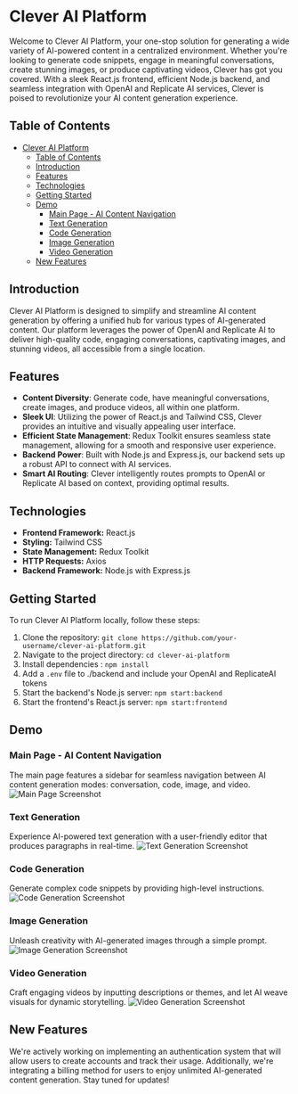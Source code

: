 # Clever AI Platform

Welcome to Clever AI Platform, your one-stop solution for generating a wide variety of AI-powered content in a centralized environment. Whether you're looking to generate code snippets, engage in meaningful conversations, create stunning images, or produce captivating videos, Clever has got you covered. With a sleek React.js frontend, efficient Node.js backend, and seamless integration with OpenAI and Replicate AI services, Clever is poised to revolutionize your AI content generation experience.

## Table of Contents

- [Clever AI Platform](#clever-ai-platform)
  - [Table of Contents](#table-of-contents)
  - [Introduction](#introduction)
  - [Features](#features)
  - [Technologies](#technologies)
  - [Getting Started](#getting-started)
  - [Demo](#demo)
    - [Main Page - AI Content Navigation](#main-page---ai-content-navigation)
    - [Text Generation](#text-generation)
    - [Code Generation](#code-generation)
    - [Image Generation](#image-generation)
    - [Video Generation](#video-generation)
  - [New Features](#new-features)

## Introduction

Clever AI Platform is designed to simplify and streamline AI content generation by offering a unified hub for various types of AI-generated content. Our platform leverages the power of OpenAI and Replicate AI to deliver high-quality code, engaging conversations, captivating images, and stunning videos, all accessible from a single location.

## Features

- **Content Diversity**: Generate code, have meaningful conversations, create images, and produce videos, all within one platform.
- **Sleek UI**: Utilizing the power of React.js and Tailwind CSS, Clever provides an intuitive and visually appealing user interface.
- **Efficient State Management**: Redux Toolkit ensures seamless state management, allowing for a smooth and responsive user experience.
- **Backend Power**: Built with Node.js and Express.js, our backend sets up a robust API to connect with AI services.
- **Smart AI Routing**: Clever intelligently routes prompts to OpenAI or Replicate AI based on context, providing optimal results.

## Technologies

- **Frontend Framework:** React.js
- **Styling:** Tailwind CSS
- **State Management:** Redux Toolkit
- **HTTP Requests:** Axios
- **Backend Framework:** Node.js with Express.js

## Getting Started

To run Clever AI Platform locally, follow these steps:

1. Clone the repository: `git clone https://github.com/your-username/clever-ai-platform.git`
2. Navigate to the project directory: `cd clever-ai-platform`
3. Install dependencies : `npm install`
4. Add a `.env` file to ./backend and include your OpenAI and ReplicateAI tokens
5. Start the backend's Node.js server: `npm start:backend`
6. Start the frontend's React.js server: `npm start:frontend`

## Demo

### Main Page - AI Content Navigation

The main page features a sidebar for seamless navigation between AI content generation modes: conversation, code, image, and video.
![Main Page Screenshot](https://drive.google.com/uc?id=1dWJ1g9giWYxBni9kRvOtixou7hLD_KdT&export=download)

### Text Generation

Experience AI-powered text generation with a user-friendly editor that produces paragraphs in real-time.
![Text Generation Screenshot](https://drive.google.com/uc?id=12H9hJfvL4D_3KFYKoAHdy-FIyUg5cZdz&export=download)

### Code Generation

Generate complex code snippets by providing high-level instructions.
![Code Generation Screenshot](https://drive.google.com/uc?id=1xmeoOkQbpsaqq3VTWHWdW-uQFYR7hN2G&export=download)

### Image Generation

Unleash creativity with AI-generated images through a simple prompt.
![Image Generation Screenshot](https://drive.google.com/uc?id=173WWlb3F2oqitySK1DutI2wSFTQ--YQo&export=download)

### Video Generation

Craft engaging videos by inputting descriptions or themes, and let AI weave visuals for dynamic storytelling.
![Video Generation Screenshot](https://drive.google.com/uc?id=1zD54iDdfd4HI2ucU1HJ2htpcP0Q36I8_&export=download)

## New Features

We're actively working on implementing an authentication system that will allow users to create accounts and track their usage. Additionally, we're integrating a billing method for users to enjoy unlimited AI-generated content generation. Stay tuned for updates!
